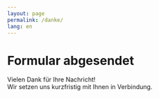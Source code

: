 ```yaml
---
layout: page
permalink: /danke/
lang: en
---
```


<h1 class="page-title">Formular abgesendet</h1>
 
 Vielen Dank für Ihre Nachricht!  
 Wir setzen uns kurzfristig mit Ihnen in Verbindung.
